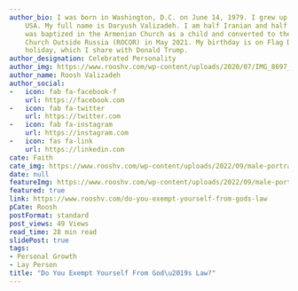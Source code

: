 ```yaml
---
author_bio: I was born in Washington, D.C. on June 14, 1979. I grew up in Maryland,
    USA. My full name is Daryush Valizadeh. I am half Iranian and half Armenian. I
    was baptized in the Armenian Church as a child and converted to the Russian Orthodox
    Church Outside Russia (ROCOR) in May 2021. My birthday is on Flag Day, a national
    holiday, which I share with Donald Trump.
author_designation: Celebrated Personality
author_img: https://www.rooshv.com/wp-content/uploads/2020/07/IMG_8697_2240-1920x1280.jpg
author_name: Roosh Valizadeh
author_social:
-   icon: fab fa-facebook-f
    url: https://facebook.com
-   icon: fab fa-twitter
    url: https://twitter.com
-   icon: fab fa-instagram
    url: https://instagram.com
-   icon: fas fa-link
    url: https://linkedin.com
cate: Faith
cate_img: https://www.rooshv.com/wp-content/uploads/2022/09/male-portrait-dark-hoodie-550x362.jpg
date: null
featureImg: https://www.rooshv.com/wp-content/uploads/2022/09/male-portrait-dark-hoodie-550x362.jpg
featured: true
link: https://www.rooshv.com/do-you-exempt-yourself-from-gods-law
pCate: Roosh
postFormat: standard
post_views: 49 Views
read_time: 28 min read
slidePost: true
tags:
- Personal Growth
- Lay Person
title: "Do You Exempt Yourself From God\u2019s Law?"
---
```

